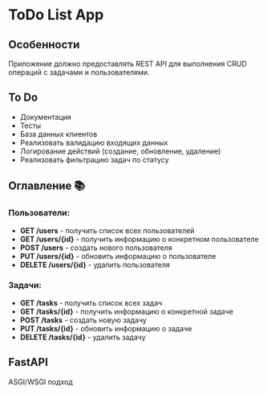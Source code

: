 # ToDo List App

## Особенности

Приложение должно предоставлять REST API для выполнения CRUD операций с задачами и пользователями.

## To Do

- Документация
- Тесты
- База данных клиентов
- Реализовать валидацию входящих данных
- Логирование действий (создание, обновление, удаление)
- Реализовать фильтрацию задач по статусу

## Оглавление 📚

### Пользователи:

- **GET /users** - получить список всех пользователей
- **GET /users/{id}** - получить информацию о конкретном пользователе
- **POST /users** - создать нового пользователя
- **PUT /users/{id}** - обновить информацию о пользователе
- **DELETE /users/{id}** - удалить пользователя

### Задачи:

- **GET /tasks** - получить список всех задач
- **GET /tasks/{id}** - получить информацию о конкретной задаче
- **POST /tasks** - создать новую задачу
- **PUT /tasks/{id}** - обновить информацию о задаче
- **DELETE /tasks/{id}** - удалить задачу

## FastAPI

ASGI/WSGI подход
